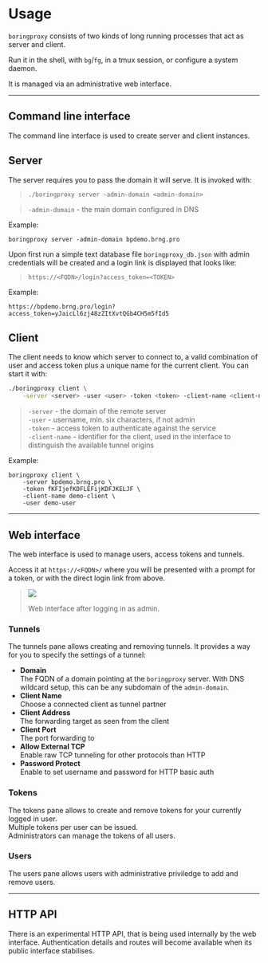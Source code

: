 # Usage

`boringproxy` consists of two kinds of long running processes that act as server and client.

Run it in the shell, with `bg`/`fg`, in a tmux session, or configure a system daemon.

It is managed via an administrative web interface.

---

## Command line interface

The command line interface is used to create server and client instances.

## Server

The server requires you to pass the domain it will serve. It is invoked with:

> `./boringproxy server -admin-domain <admin-domain>`

> `-admin-domain` - the main domain configured in DNS

Example:

```
boringproxy server -admin-domain bpdemo.brng.pro
```

Upon first run a simple text database file `boringproxy_db.json` with admin credentials will be created and a login link is displayed that looks like:

> `https://<FQDN>/login?access_token=<TOKEN>`

Example:

```
https://bpdemo.brng.pro/login?access_token=yJaicLl6zj48zZItXvtQGb4CH5m5fId5
```

## Client

The client needs to know which server to connect to, a valid combination of user and access token plus a unique name for the current client. You can start it with:

```bash
./boringproxy client \
    -server <server> -user <user> -token <token> -client-name <client-name>
```

> `-server` - the domain of the remote server  
> `-user` - username, min. six characters, if not admin  
> `-token` - access token to authenticate against the service  
> `-client-name` - identifier for the client, used in the interface to distinguish the available tunnel origins  

Example:

```
boringproxy client \
    -server bpdemo.brng.pro \
    -token fKFIjefKDFLEFijKDFJKELJF \
    -client-name demo-client \
    -user demo-user
```

---

## Web interface

The web interface is used to manage users, access tokens and tunnels.

Access it at `https://<FQDN>/` where you will be presented with a prompt for a token, or with the direct login link from above.

> ![](./../screenshot.png)
>
> Web interface after logging in as admin.

### Tunnels

The tunnels pane allows creating and removing tunnels. It provides a way for you to specify the settings of a tunnel:

* **Domain**  
  The FQDN of a domain pointing at the `boringproxy` server. With DNS wildcard setup, this can be any subdomain of the `admin-domain`.
* **Client Name**  
  Choose a connected client as tunnel partner
* **Client Address**  
  The forwarding target as seen from the client
* **Client Port**  
  The port forwarding to
* **Allow External TCP**  
  Enable raw TCP tunneling for other protocols than HTTP
* **Password Protect**  
  Enable to set username and password for HTTP basic auth

### Tokens

The tokens pane allows to create and remove tokens for your currently logged in user.  
Multiple tokens per user can be issued.  
Administrators can manage the tokens of all users.

### Users

The users pane allows users with administrative priviledge to add and remove users.

---

## HTTP API

There is an experimental HTTP API, that is being used internally by the web interface. Authentication details and routes will become available when its public interface stabilises.
